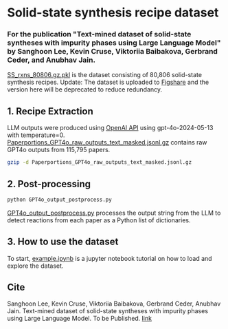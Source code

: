 # Solid-state synthesis recipe dataset

### For the publication "Text-mined dataset of solid-state syntheses with impurity phases using Large Language Model" by Sanghoon Lee, Kevin Cruse, Viktoriia Baibakova, Gerbrand Ceder, and Anubhav Jain.

[SS_rxns_80806.gz.pkl](SS_rxns_80806.gz.pkl) is the dataset consisting of 80,806 solid-state synthesis recipes.
Update: The dataset is uploaded to [Figshare](https://doi.org/10.6084/m9.figshare.30423274) and the version here will be deprecated to reduce redundancy.



## 1. Recipe Extraction
LLM outputs were produced using [OpenAI API](https://openai.com/api/) using gpt-4o-2024-05-13 with temperature=0.
[Paperportions_GPT4o_raw_outputs_text_masked.jsonl.gz](Paperportions_GPT4o_raw_outputs_text_masked.jsonl.gz) contains raw GPT4o outputs from 115,795 papers.
```bash
gzip -d Paperportions_GPT4o_raw_outputs_text_masked.jsonl.gz
```

## 2. Post-processing 
```bash
python GPT4o_output_postprocess.py
```
[GPT4o_output_postprocess.py](GPT4o_output_postprocess.py) processes the output string from the LLM to detect reactions from each paper as a Python list of dictionaries.

## 3. How to use the dataset
To start, [example.ipynb](example.ipynb) is a jupyter notebook tutorial on how to load and explore the dataset.



## Cite
Sanghoon Lee, Kevin Cruse, Viktoriia Baibakova, Gerbrand Ceder, Anubhav Jain. Text-mined dataset of solid-state syntheses with impurity phases using Large Language Model. To be Published. [link](https://chemrxiv.org/engage/chemrxiv/article-details/682fdf931a8f9bdab557ec7c) 
